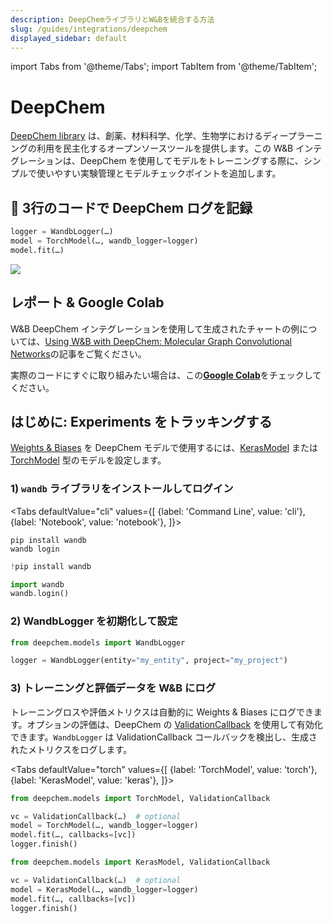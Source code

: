 ```yaml
---
description: DeepChemライブラリとW&Bを統合する方法
slug: /guides/integrations/deepchem
displayed_sidebar: default
---
```


import Tabs from '@theme/Tabs';
import TabItem from '@theme/TabItem';


# DeepChem

[DeepChem library](https://github.com/deepchem/deepchem) は、創薬、材料科学、化学、生物学におけるディープラーニングの利用を民主化するオープンソースツールを提供します。この W&B インテグレーションは、DeepChem を使用してモデルをトレーニングする際に、シンプルで使いやすい実験管理とモデルチェックポイントを追加します。

## 🧪 3行のコードで DeepChem ログを記録

```python
logger = WandbLogger(…)
model = TorchModel(…, wandb_logger=logger)
model.fit(…)
```

![](@site/static/images/integrations/cd.png)

## レポート & Google Colab

W&B DeepChem インテグレーションを使用して生成されたチャートの例については、[Using W&B with DeepChem: Molecular Graph Convolutional Networks](https://wandb.ai/kshen/deepchem_graphconv/reports/Using-W-B-with-DeepChem-Molecular-Graph-Convolutional-Networks--Vmlldzo4MzU5MDc?galleryTag=)の記事をご覧ください。

実際のコードにすぐに取り組みたい場合は、この[**Google Colab**](https://colab.research.google.com/github/wandb/examples/blob/master/colabs/deepchem/W%26B_x_DeepChem.ipynb)をチェックしてください。

## はじめに: Experiments をトラッキングする

[Weights & Biases](https://wandb.ai/site) を DeepChem モデルで使用するには、[KerasModel](https://deepchem.readthedocs.io/en/latest/api_reference/models.html#keras-models) または [TorchModel](https://deepchem.readthedocs.io/en/latest/api_reference/models.html#pytorch-models) 型のモデルを設定します。

### 1) `wandb` ライブラリをインストールしてログイン

<Tabs
  defaultValue="cli"
  values={[
    {label: 'Command Line', value: 'cli'},
    {label: 'Notebook', value: 'notebook'},
  ]}>
  <TabItem value="cli">

```
pip install wandb
wandb login
```

  </TabItem>
  <TabItem value="notebook">

```python
!pip install wandb

import wandb
wandb.login()
```

  </TabItem>
</Tabs>

### 2) WandbLogger を初期化して設定

```python
from deepchem.models import WandbLogger

logger = WandbLogger(entity="my_entity", project="my_project")
```

### 3) トレーニングと評価データを W&B にログ

トレーニングロスや評価メトリクスは自動的に Weights & Biases にログできます。オプションの評価は、DeepChem の [ValidationCallback](https://github.com/deepchem/deepchem/blob/master/deepchem/models/callbacks.py) を使用して有効化できます。`WandbLogger` は ValidationCallback コールバックを検出し、生成されたメトリクスをログします。

<Tabs
  defaultValue="torch"
  values={[
    {label: 'TorchModel', value: 'torch'},
    {label: 'KerasModel', value: 'keras'},
  ]}>
  <TabItem value="torch">

```python
from deepchem.models import TorchModel, ValidationCallback

vc = ValidationCallback(…)  # optional
model = TorchModel(…, wandb_logger=logger)
model.fit(…, callbacks=[vc])
logger.finish()
```
  </TabItem>
  <TabItem value="keras">

```python
from deepchem.models import KerasModel, ValidationCallback

vc = ValidationCallback(…)  # optional
model = KerasModel(…, wandb_logger=logger)
model.fit(…, callbacks=[vc])
logger.finish()
```

  </TabItem>
</Tabs>
